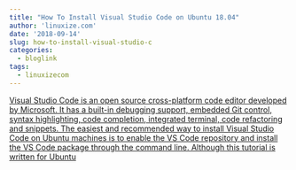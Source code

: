 ```yaml
---
title: "How To Install Visual Studio Code on Ubuntu 18.04"
author: 'linuxize.com'
date: '2018-09-14'
slug: how-to-install-visual-studio-c
categories:
  - bloglink
tags:
  - linuxizecom
---
```


[Visual Studio Code is an open source cross-platform code editor developed by Microsoft. It has a built-in debugging support, embedded Git control, syntax highlighting, code completion, integrated terminal, code refactoring and snippets. The easiest and recommended way to install Visual Studio Code on Ubuntu machines is to enable the VS Code repository and install the VS Code package through the command line. Although this tutorial is written for Ubuntu<i class="fas fa-external-link-alt"></i>](https://linuxize.com/post/how-to-install-visual-studio-code-on-ubuntu-18-04/)

